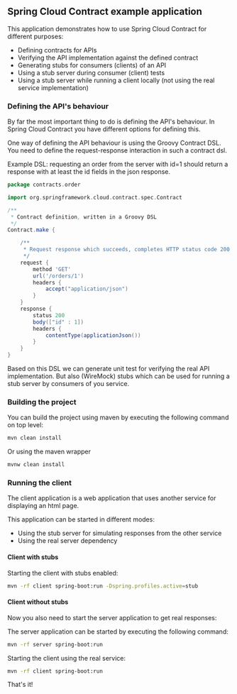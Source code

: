 ## Spring Cloud Contract example application

This application demonstrates how to use Spring Cloud Contract for different purposes:

* Defining contracts for APIs
* Verifying the API implementation against the defined contract
* Generating stubs for consumers (clients) of an API
* Using a stub server during consumer (client) tests
* Using a stub server while running a client locally (not using the real service implementation)

### Defining the API's behaviour

By far the most important thing to do is defining the API's behaviour. In Spring Cloud Contract you have different options for defining this.

One way of defining the API behaviour is using the Groovy Contract DSL. You need to define the request-response interaction in such a contract dsl.

Example DSL: requesting an order from the server with id=1 should return a response with at least the id fields in the json response.

```groovy
package contracts.order

import org.springframework.cloud.contract.spec.Contract

/**
 * Contract definition, written in a Groovy DSL
 */
Contract.make {

    /**
     * Request response which succeeds, completes HTTP status code 200
     */
    request {
        method 'GET'
        url('/orders/1')
        headers {
            accept("application/json")
        }
    }
    response {
        status 200
        body(["id" : 1])
        headers {
            contentType(applicationJson())
        }
    }
}
```

Based on this DSL we can generate unit test for verifying the real API implementation. But also (WireMock) stubs which can be used for running a stub server by consumers of you service.

### Building the project

You can build the project using maven by executing the following command on top level:

```bash
mvn clean install
```

Or using the maven wrapper

```bash
mvnw clean install
```

### Running the client

The client application is a web application that uses another service for displaying an html page. 

This application can be started in different modes:

* Using the stub server for simulating responses from the other service
* Using the real server dependency

#### Client with stubs

Starting the client with stubs enabled:

```bash
mvn -rf client spring-boot:run -Dspring.profiles.active=stub
```


#### Client without stubs

Now you also need to start the server application to get real responses:

The server application can be started by executing the following command:

```bash
mvn -rf server spring-boot:run
```

Starting the client using the real service:

```bash
mvn -rf client spring-boot:run
```

That's it!